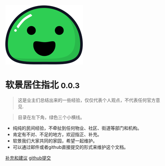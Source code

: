 <!-- _coverpage.md -->

![logo](icon.svg)

# 软景居住指北 <small>0.0.3</small>

> 这是业主们总结出来的一些经验，仅仅代表个人观点，不代表任何官方意见.

> 目录在左下角，绿色三个小横线。

- 纯纯的民间经验，不牵扯到任何物业、社区、街道等部门和机构。
- 肯定有不对、不足的地方，欢迎指正、补充。
- 软景我们大家共同的家园，希望一起维护。
- 可以通过邮件或者github直接提交的形式来维护这个文档。

[补充和建议](mailto:19547138@qq.com)
[github提交](https://github.com/Sunlice/my-docsify-site.git)